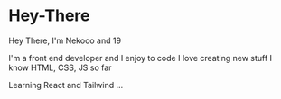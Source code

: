 # Hey-There
 Hey There, I'm Nekooo and 19

I'm a front end developer and I enjoy to code
I love creating new stuff
I know HTML, CSS, JS so far

Learning React and Tailwind ...
